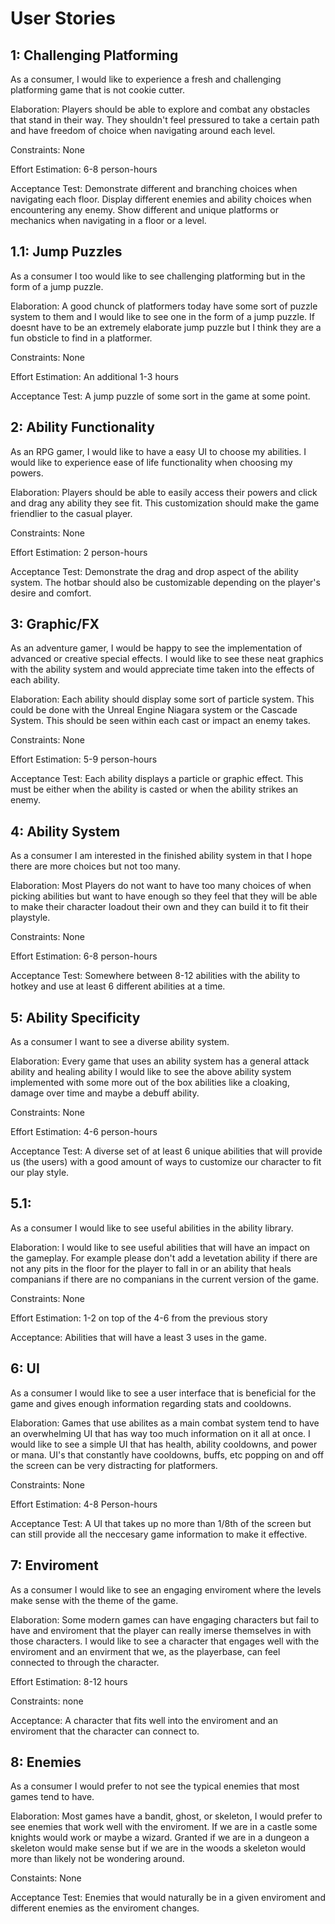 # User Stories
## 1: Challenging Platforming
As a consumer, I would like to experience a fresh and challenging platforming game that is not cookie cutter. 

Elaboration: Players should be able to explore and combat any obstacles that stand in their way. They shouldn't feel pressured to take a certain path and have freedom of choice when navigating around each level. 

Constraints: None

Effort Estimation: 6-8 person-hours

Acceptance Test: Demonstrate different and branching choices when navigating each floor. Display different enemies and ability choices when encountering any enemy. Show different and unique platforms or mechanics when navigating in a floor or a level. 

## 1.1: Jump Puzzles
As a consumer I too would like to see challenging platforming but in the form of a jump puzzle.

Elaboration: A good chunck of platformers today have some sort of puzzle system to them and I would like to see one in the form of a jump puzzle. If doesnt have to be an extremely elaborate jump puzzle but I think they are a fun obsticle to find in a platformer.

Constraints: None

Effort Estimation: An additional 1-3 hours

Acceptance Test: A jump puzzle of some sort in the game at some point.

## 2: Ability Functionality
As an RPG gamer, I would like to have a easy UI to choose my abilities. I would like to experience ease of life functionality when choosing my powers.

Elaboration: Players should be able to easily access their powers and click and drag any ability they see fit. This customization should make the game friendlier to the casual player.

Constraints: None

Effort Estimation: 2 person-hours

Acceptance Test: Demonstrate the drag and drop aspect of the ability system. The hotbar should also be customizable depending on the player's desire and comfort.

## 3: Graphic/FX
As an adventure gamer, I would be happy to see the implementation of advanced or creative special effects. I would like to see these neat graphics with the ability system and would appreciate time taken into the effects of each ability.

Elaboration: Each ability should display some sort of particle system. This could be done with the Unreal Engine Niagara system or the Cascade System. This should be seen within each cast or impact an enemy takes.

Constraints: None

Effort Estimation: 5-9 person-hours

Acceptance Test: Each ability displays a particle or graphic effect. This must be either when the ability is casted or when the ability strikes an enemy.

## 4: Ability System
As a consumer I am interested in the finished ability system in that I hope there are more choices but not too many.

Elaboration: Most Players do not want to have too many choices of when picking abilities but want to have enough so they feel that they will be able to make their character loadout their own and they can build it to fit their playstyle.

Constraints: None

Effort Estimation: 6-8 person-hours

Acceptance Test: Somewhere between 8-12 abilities with the ability to hotkey and use at least 6 different abilities at a time.

## 5: Ability Specificity
As a consumer I want to see a diverse ability system.

Elaboration: Every game that uses an ability system has a general attack ability and healing ability I would like to see the above ability system implemented with some more out of the box abilities like a cloaking, damage over time and maybe a debuff ability.

Constraints: None

Effort Estimation: 4-6 person-hours

Acceptance Test: A diverse set of at least 6 unique abilities that will provide us (the users) with a good amount of ways to customize our character to fit our play style.

## 5.1:
As a consumer I would like to see useful abilities in the ability library.

Elaboration:
I would like to see useful abilities that will have an impact on the gameplay. For example please don't add a levetation ability if there are not any pits in the floor for the player to fall in or an ability that heals companians if there are no companians in the current version of the game.

Constraints: None

Effort Estimation: 1-2 on top of the 4-6 from the previous story

Acceptance: Abilities that will have a least 3 uses in the game.

## 6: UI
As a consumer I would like to see a user interface that is beneficial for the game and gives enough information regarding stats and cooldowns.

Elaboration: Games that use abilites as a main combat system tend to have an overwhelming UI that has way too much information on it all at once. I would like to see a simple UI that has health, ability cooldowns, and power or mana. UI's that constantly have cooldowns, buffs, etc popping on and off the screen can be very distracting for platformers. 

Constraints: None

Effort Estimation: 4-8 Person-hours

Acceptance Test: A UI that takes up no more than 1/8th of the screen but can still provide all the neccesary game information to make it effective.

## 7: Enviroment
As a consumer I would like to see an engaging enviroment where the levels make sense with the theme of the game.

Elaboration: Some modern games can have engaging characters but fail to have and enviroment that the player can really imerse themselves in with those characters. I would like to see a character that engages well with the enviroment and an envirment that we, as the playerbase, can feel connected to through the character.

Effort Estimation: 8-12 hours

Constraints: none

Acceptance: A character that fits well into the enviroment and an enviroment that the character can connect to.

## 8: Enemies

As a consumer I would prefer to not see the typical enemies that most games tend to have.

Elaboration: Most games have a bandit, ghost, or skeleton, I would prefer to see enemies that work well with the enviroment. If we are in a castle some knights would work or maybe a wizard. Granted if we are in a dungeon a skeleton would make sense but if we are in the woods a skeleton would more than likely not be wondering around.

Constaints: None

Acceptance Test: Enemies that would naturally be in a given enviroment and different enemies as the enviroment changes.
